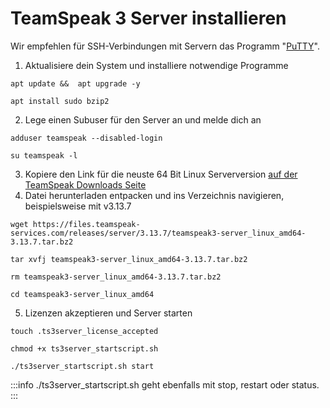 # TeamSpeak 3 Server installieren

Wir empfehlen für SSH-Verbindungen mit Servern das Programm "[PuTTY](https://www.chiark.greenend.org.uk/\~sgtatham/putty/latest.html)".

1. Aktualisiere dein System und installiere notwendige Programme

```
apt update &&  apt upgrade -y
```

```
apt install sudo bzip2
```

2. Lege einen Subuser für den Server an und melde dich an

```
adduser teamspeak --disabled-login
```

```
su teamspeak -l
```

3. Kopiere den Link für die neuste 64 Bit Linux Serverversion [auf der TeamSpeak Downloads Seite](https://www.teamspeak.com/en/downloads/#server)
4. Datei herunterladen entpacken und ins Verzeichnis navigieren, beispielsweise mit v3.13.7

```
wget https://files.teamspeak-services.com/releases/server/3.13.7/teamspeak3-server_linux_amd64-3.13.7.tar.bz2
```

```
tar xvfj teamspeak3-server_linux_amd64-3.13.7.tar.bz2
```

```
rm teamspeak3-server_linux_amd64-3.13.7.tar.bz2
```

```
cd teamspeak3-server_linux_amd64
```

5. Lizenzen akzeptieren und Server starten

```
touch .ts3server_license_accepted
```

```
chmod +x ts3server_startscript.sh
```

```
./ts3server_startscript.sh start
```

:::info
./ts3server\_startscript.sh geht ebenfalls mit stop, restart oder status.
:::
